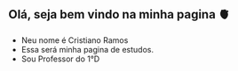 ## Olá, seja bem vindo na minha pagina 🫀

- Neu nome é Cristiano Ramos
- Essa será minha pagina de estudos.
- Sou Professor do 1°D
